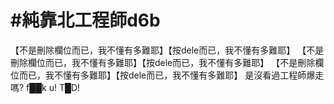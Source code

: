 # #純靠北工程師d6b



 【不是刪除欄位而已，我不懂有多難耶】【按dele而已，我不懂有多難耶】
 【不是刪除欄位而已，我不懂有多難耶】【按dele而已，我不懂有多難耶】
 【不是刪除欄位而已，我不懂有多難耶】【按dele而已，我不懂有多難耶】
是沒看過工程師爆走嗎?
f██k u! T█D!
